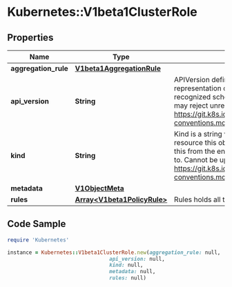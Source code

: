 # Kubernetes::V1beta1ClusterRole

## Properties

Name | Type | Description | Notes
------------ | ------------- | ------------- | -------------
**aggregation_rule** | [**V1beta1AggregationRule**](V1beta1AggregationRule.md) |  | [optional] 
**api_version** | **String** | APIVersion defines the versioned schema of this representation of an object. Servers should convert recognized schemas to the latest internal value, and may reject unrecognized values. More info: https://git.k8s.io/community/contributors/devel/api-conventions.md#resources | [optional] 
**kind** | **String** | Kind is a string value representing the REST resource this object represents. Servers may infer this from the endpoint the client submits requests to. Cannot be updated. In CamelCase. More info: https://git.k8s.io/community/contributors/devel/api-conventions.md#types-kinds | [optional] 
**metadata** | [**V1ObjectMeta**](V1ObjectMeta.md) |  | [optional] 
**rules** | [**Array&lt;V1beta1PolicyRule&gt;**](V1beta1PolicyRule.md) | Rules holds all the PolicyRules for this ClusterRole | [optional] 

## Code Sample

```ruby
require 'Kubernetes'

instance = Kubernetes::V1beta1ClusterRole.new(aggregation_rule: null,
                                 api_version: null,
                                 kind: null,
                                 metadata: null,
                                 rules: null)
```


